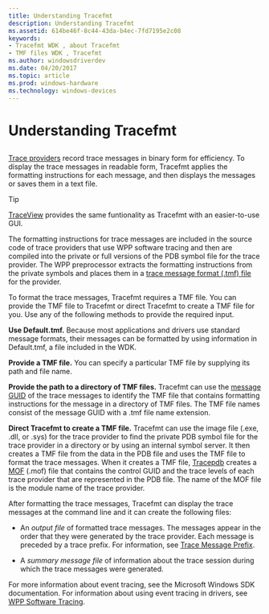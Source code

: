 ```yaml
---
title: Understanding Tracefmt
description: Understanding Tracefmt
ms.assetid: 614be46f-8c44-43da-b4ec-7fd7195e2c08
keywords:
- Tracefmt WDK , about Tracefmt
- TMF files WDK , Tracefmt
ms.author: windowsdriverdev
ms.date: 04/20/2017
ms.topic: article
ms.prod: windows-hardware
ms.technology: windows-devices
---
```


# Understanding Tracefmt


## <span id="ddk_understanding_tracefmt_tools"></span><span id="DDK_UNDERSTANDING_TRACEFMT_TOOLS"></span>


[Trace providers](trace-provider.md) record trace messages in binary form for efficiency. To display the trace messages in readable form, Tracefmt applies the formatting instructions for each message, and then displays the messages or saves them in a text file.

> [!TIP]
> [TraceView](traceview.md) provides the same funtionality as Tracefmt with an easier-to-use GUI.

The formatting instructions for trace messages are included in the source code of trace providers that use WPP software tracing and then are compiled into the private or full versions of the PDB symbol file for the trace provider. The WPP preprocessor extracts the formatting instructions from the private symbols and places them in a [trace message format (.tmf) file](trace-message-format-file.md) for the provider.

To format the trace messages, Tracefmt requires a TMF file. You can provide the TMF file to Tracefmt or direct Tracefmt to create a TMF file for you. Use any of the following methods to provide the required input.

**Use Default.tmf.** Because most applications and drivers use standard message formats, their messages can be formatted by using information in Default.tmf, a file included in the WDK.

**Provide a TMF file.** You can specify a particular TMF file by supplying its path and file name.

**Provide the path to a directory of TMF files.** Tracefmt can use the [message GUID](message-guid.md) of the trace messages to identify the TMF file that contains formatting instructions for the message in a directory of TMF files. The TMF file names consist of the message GUID with a .tmf file name extension.

**Direct Tracefmt to create a TMF file.** Tracefmt can use the image file (.exe, .dll, or .sys) for the trace provider to find the private PDB symbol file for the trace provider in a directory or by using an internal symbol server. It then creates a TMF file from the data in the PDB file and uses the TMF file to format the trace messages. When it creates a TMF file, [Tracepdb](tracepdb.md) creates a [MOF](trace-managed-object-format--mof--file.md) (.mof) file that contains the control GUID and the trace levels of each trace provider that are represented in the PDB file. The name of the MOF file is the module name of the trace provider.

After formatting the trace messages, Tracefmt can display the trace messages at the command line and it can create the following files:

- An *output file* of formatted trace messages. The messages appear in the order that they were generated by the trace provider. Each message is preceded by a trace prefix. For information, see [Trace Message Prefix](trace-message-prefix.md).

- A *summary message file* of information about the trace session during which the trace messages were generated.

For more information about event tracing, see the Microsoft Windows SDK documentation. For information about using event tracing in drivers, see [WPP Software Tracing](wpp-software-tracing.md).
